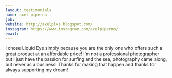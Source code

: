 ```yaml
---
layout: testimonials
name: axel piperno
job:  
website: http://axelpixs.blogspot.com/
instagram: https://www.instagram.com/axelpiperno/
email:
---
```

I chose Liquid Eye simply because you are the only one who offers such a great product at an affordable price!
I'm not a professional photographer but I just have the passion for surfing and the sea, photography came along, but never as a business!
Thanks for making that happen and thanks for always supporting my dream!
